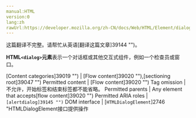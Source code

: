 ```yaml
---
manual:HTML
version:0
lang:zh
rawUrl:https://developer.mozilla.org/zh-CN/docs/Web/HTML/Element/dialog
---
```




这篇翻译不完整。请帮忙从英语[翻译这篇文章]39144 "")。






**HTML`<dialog>`元素**表示一个对话框或其他交互式组件，例如一个检查员或窗口。


[Content categories]39019 "") | [Flow content]39020 ""),[sectioning root]39047 "") 
Permitted content | [Flow content]39020 "") 
Tag omission | 不允许，开始标签和结束标签都不能省略。 
Permitted parents | Any element that accepts[flow content]39020 "") 
Permitted ARIA roles | `[alertdialog]39145 "")` 
DOM interface | [`HTMLDialogElement`]2746 "HTMLDialogElement接口提供操作<dialog> 元素的方法.。此接口的方法和属性继承自 HTMLElement 接口。") 


## Attributes<a name="Attributes"></a>


这个元素包含了全局特性。但是 tabindex 特性不能被使用在 dialog 元素上。

<dl><dt id=''>**`open`**</dt><dd>指示这个对话框是激活的和能互动的。当这个 open 特性没有被设置，对话框不应该显示给用户。</dd></dl>
## Usage notes<a name="Usage_notes"></a>

* `<form>`elements can be integrated within a dialog by specifying them with the attribute`method="dialog"`. When such a form is submitted, the dialog is closed with a`returnValue`attribute set to the`value`of the submit button used.
* The[`::backdrop`]27804 "::backdrop CSS 伪元素 是在任何处于全屏模式的元素下的即刻渲染的盒子（并且在所有其他在堆中的层级更低的元素之上）。")CSS pseudo-element can be used to style behind a`<dialog>`element, for example to dim inaccessible content whilst a modal dialog is active.

## Examples<a name="Examples"></a>

### 简单的例子<a name="简单的例子"></a>

```
<dialog open>
  <p>Greetings, one and all!</p>
</dialog>
```

### 高级示例<a name="高级示例"></a>


当单击“更新详细信息”按钮时，此示例打开一个包含一个表单的弹出对话框。


### HTML content<a name="HTML_content"></a>

```
<!-- Simple pop-up dialog box, containing a form -->
<dialog id="favDialog">
  <form method="dialog">
    <section>
      <p><label for="favAnimal">Favorite animal:</label>
      <select id="favAnimal">
        <option></option>
        <option>Brine shrimp</option>
        <option>Red panda</option>
        <option>Spider monkey</option>
      </select></p>
    </section>
    <menu>
      <button id="cancel" type="reset">Cancel</button>
      <button type="submit">Confirm</button>
    </menu>
  </form>
</dialog>

<menu>
  <button id="updateDetails">Update details</button>
</menu>
```

### JavaScript content<a name="JavaScript_content"></a>

```
(function() {
  var updateButton = document.getElementById('updateDetails');
  var cancelButton = document.getElementById('cancel');
  var favDialog = document.getElementById('favDialog');

  // Update button opens a modal dialog
  updateButton.addEventListener('click', function() {
    favDialog.showModal();
  });

  // Form cancel button closes the dialog box
  cancelButton.addEventListener('click', function() {
    favDialog.close();
  });
})();
```

### Result<a name="Result"></a>


<iframe src='https://mdn.mozillademos.org/zh-CN/docs/Web/HTML/Element/dialog$samples/Advanced_example?revision=1393701' width='100%' height='300'></iframe>


## Specifications<a name="Specifications"></a>

Specification | Status | Comment 
 ---  |  ---  |  ---  | 
[HTML Living Standard<br></br><small>&lt;dialog&gt;</small>]12303 "") | Living Standard |  
[HTML 5.1<br></br><small>&lt;dialog&gt;</small>]12304 "") | Recommendation | Initial definition 


## Browser compatibility<a name="Browser_compatibility"></a>


**[We&#39;re converting our compatibility data into a machine-readable JSON format]3344 "")**. This compatibility table still uses the old format, because we haven&#39;t yet converted the data it contains.**[Find out how you can help!]3392 "")**


* 
* 

Feature | Chrome | Firefox (Gecko) | Internet Explorer | Opera | Safari 
Basic support | 37 | 未实现<sup>[1]</sup> | 未实现 | 24 | 未实现 
Anchor points | 未实现 | 未实现 | 未实现 | 未实现 | 未实现 





[1] See[bug 840640]12305 "[meta] Implement the HTML5 dialog element").


## Polyfills<a name="Polyfills"></a>


Include this polyfill to provide support for older browsers.



[dialog-polyfill]39146 "")


## See also<a name="See_also"></a>

* The`[close]4933 "/zh-CN/docs/Web/Reference/Events/close")`event
* The`[cancel]11759 "/zh-CN/docs/Web/Reference/Events/cancel")`event
* [HTML forms guide]38968 "").



